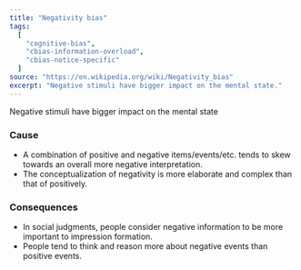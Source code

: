 ```yaml
---
title: "Negativity bias"
tags:
  [
    "cognitive-bias",
    "cbias-information-overload",
    "cbias-notice-specific"
  ]
source: "https://en.wikipedia.org/wiki/Negativity_bias"
excerpt: "Negative stimuli have bigger impact on the mental state."
---
```


Negative stimuli have bigger impact on the mental state

### Cause

- A combination of positive and negative items/events/etc. tends to skew towards an overall more negative interpretation.
- The conceptualization of negativity is more elaborate and complex than that of positively.


### Consequences

- In social judgments, people consider negative information to be more important to impression formation.
- People tend to think and reason more about negative events than positive events.
